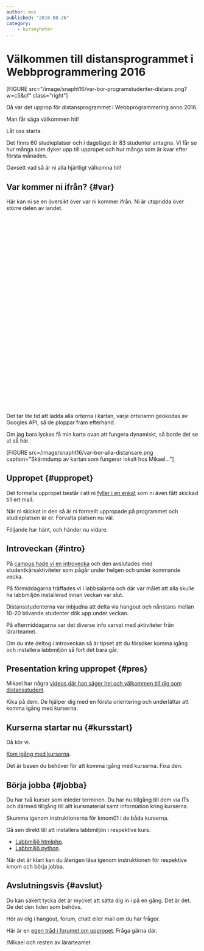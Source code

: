 ```yaml
---
author: mos
published: "2016-08-26"
category:
    - kursnyheter
...
```

Välkommen till distansprogrammet i Webbprogrammering 2016
==================================

[FIGURE src="/image/snapht16/var-bor-programstudenter-distans.png?w=c5&cf" class="right"]

Då var det upprop för distansprogrammet i Webbprogrammering anno 2016.

Man får säga välkommen hit!

Låt oss starta.

<!--more-->

Det finns 60 studieplatser och i dagsläget är 83 studenter antagna. Vi får se hur många som dyker upp till uppropet och hur många som är kvar efter första månaden.

Oavsett vad så är ni alla hjärtligt välkomna hit!



Var kommer ni ifrån? {#var}
-----------------------------------

Här kan ni se en översikt över var ni kommer ifrån. Ni är utspridda över större delen av landet.

<script type='text/javascript' src='https://www.gstatic.com/charts/loader.js'></script>

<script type="text/javascript" src="https://www.google.com/jsapi?key=AIzaSyCyVZiZwICmvsDrwe7JNaPaJUZX_QSxRTw"></script>

<script type='text/javascript'>
    google.charts.load('45', { mapsApiKey: "AIzaSyCyVZiZwICmvsDrwe7JNaPaJUZX_QSxRTw", packages: [ 'geochart'] });
    //google.charts.load('current', {'packages': ['geochart']});
    google.charts.setOnLoadCallback(drawMarkersMap);

 
  function drawMarkersMap() {
  var data = google.visualization.arrayToDataTable([
    ['Ort',   'Antal'],
    ["Björna", 1],
    ["Borlänge", 2],
    ["Borås", 1],
    ["Bräkne-Hoby", 1],
    ["Djursholm", 1],
    ["Dyltabruk", 2],
    ["Enskede", 1],
    ["Eskilstuna", 2],
    ["Finspång", 2],
    ["Gävle", 2],
    ["Göteborg", 4],
    ["Helsingborg", 1],
    ["Huddinge", 1],
    ["Hägersten", 1],
    ["Hällefors", 1],
    ["Hässelby", 1],
    ["Hässleholm", 1],
    ["Iggesund", 1],
    ["Järfälla", 2],
    ["Jönköping", 1],
    ["Karlskrona", 1],
    ["Kista", 1],
    ["Kullavik", 1],
    ["Lessebo", 1],
    ["Lidingö", 1],
    ["Linköping", 1],
    ["Malmö", 5],
    ["Nyköping", 1],
    ["Nässjö", 1],
    ["Saltsjö-Boo", 1],
    ["Sandviken", 1],
    ["Skellefteå", 1],
    ["Skogås", 1],
    ["Skutskär", 1],
    ["Skyttorp", 1],
    ["Sollentuna", 2],
    ["Stockholm", 3],
    ["Sundbyberg", 1],
    ["Sundsvall", 1],
    ["Södra Sandby", 1],
    ["Tibro", 1],
    ["Trollhättan", 1],
    ["Tomelilla", 1],
    ["Trångsund", 2],
    ["Umeå", 1],
    ["Upplands Väsby", 1],
    ["Uppsala", 4],
    ["Valla", 1],
    ["Veberöd", 1],
    ["Vendelsö", 1],
    ["Vällingby", 1],
    ["Vänge", 1],
    ["Västra Frölunda", 1],
    ["Växjö", 2],
    ["Älghult", 1],
    ["Älvsjö", 1],
    ["Ånäset", 1],
    ["Örebro", 1],
    ["Östersund", 1]
  ]);

  var options = {
    region: 'SE',
    displayMode: 'markers',
    colorAxis: {colors: ['green', 'blue']}
  };

  var chart = new google.visualization.GeoChart(document.getElementById('chart_div'));
  chart.draw(data, options);
};
</script>

<div id="chart_div" style="width: 700px; height: 500px;"></div>

Det tar lite tid att ladda alla orterna i kartan, varje ortsnamn geokodas av Googles API, så de ploppar fram efterhand.

Om jag bara lyckas få min karta ovan att fungera dynamiskt, så borde det se ut så här.

[FIGURE src=/image/snapht16/var-bor-alla-distansare.png caption="Skärmdump av kartan som fungerar lokalt hos Mikael..."]



Uppropet {#uppropet}
-----------------------------------

Det formella uppropet består i att ni [fyller i en enkät](https://goo.gl/forms/a8c78UeoThbWfhtB2) som ni även fått skickad till ert mail.

När ni skickat in den så är ni formellt uppropade på programmet och studieplatsen är er. Förvalta platsen nu väl.


Följande har hänt, och händer nu vidare.



Introveckan {#intro}
-----------------------------------

På [campus hade vi en introvecka](blogg/schema-introveckan-2016) och den avslutades med studentkårsaktiviteter som pågår under helgen och under kommande vecka.

På förmiddagarna träffades vi i labbsalarna och där var målet att alla skulle ha labbmiljön installerad innan veckan var slut.

Distansstudenterna var inbjudna att delta via hangout och nånstans mellan 10-20 blivande studenter dök upp under veckan.

På eftermiddagarna var det diverse info varvat med aktiviteter från lärarteamet.

Om du inte deltog i introveckan så är tipset att du försöker komma igång och installera labbmiljön så fort det bara går.



Presentation kring uppropet {#pres}
-----------------------------------

Mikael har några [videos där han säger hej och välkommen till dig som distansstudent](https://www.youtube.com/playlist?list=PLKtP9l5q3ce_strrmFRWhLnPJzViNcwee).

Kika på dem. De hjälper dig med en första orientering och underlättar att komma igång med kurserna.



Kurserna startar nu {#kursstart}
-----------------------------------

Då kör vi.

[Kom igång med kurserna](https://dbwebb.se/kurser/faq/kom-igang).

Det är basen du behöver för att komma igång med kurserna. Fixa den.



Börja jobba {#jobba}
-----------------------------------

Du har två kurser som inleder terminen. Du har nu tillgång till dem via ITs och därmed tillgång till allt kursmaterial samt information kring kurserna.

Skumma igenom instruktionerna för kmom01 i de båda kurserna.

Gå sen direkt till att installera labbmiljön i respektive kurs. 

* [Labbmiljö htmlphp](kurser/htmlphp/kmom01#labbmiljo).
* [Labbmiljö python](kurser/python/kmom01#labbmiljo).

När det är klart kan du återigen läsa igenom instruktionen för respektive kmom och börja jobba.



Avslutningsvis {#avslut}
-----------------------------------

Du kan säkert tycka det är mycket att sätta dig in i på en gång. Det är det. Ge det den tiden som behövs. 

Hör av dig i hangout, forum, chatt eller mail om du har frågor.

Här är en [egen tråd i forumet om uppropet](t/5527). Fråga gärna där.


/Mikael och resten av lärarteamet

